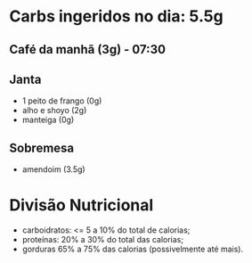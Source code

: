 # Carbs ingeridos no dia: 5.5g

## Café da manhã (3g) - 07:30

## Janta

- 1 peito de frango (0g)
- alho e shoyo (2g)
- manteiga (0g)

## Sobremesa

- amendoim (3.5g)


# Divisão Nutricional

- carboidratos: <= 5 a 10% do total de calorias;
- proteínas: 20% a 30% do total das calorias;
- gorduras 65% a 75% das calorias (possivelmente até mais).